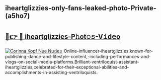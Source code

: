 ## iheartglizzies-only-fans​-leaked-photo​-Private-(a5ho7)


# <h2><a href="https://mediaupload.pro?title=iheartglizzies&ref=git">🔗👉 🔴 iheartglizzies-P𝚑ot𝚘𝚜-V𝚒d𝚎o</a></h2>

[![Corinna Kopf Nue Nu𝚍e𝚜](https://i.imgur.com/0qMVB7G.gif)](https://mediaupload.pro?title=iheartglizzies&ref=git)
Online-influencer-iheartglizzies,known-for-publishing-dance-and-lifestyle-content,-including-performances-and-vlogs-on-social-media-platforms.Brilliant-ventriloquist-assistant-iheartglizzies,celebrated-for-their-exceptional-abilities-and-accomplishments-in-assisting-ventriloquists.  